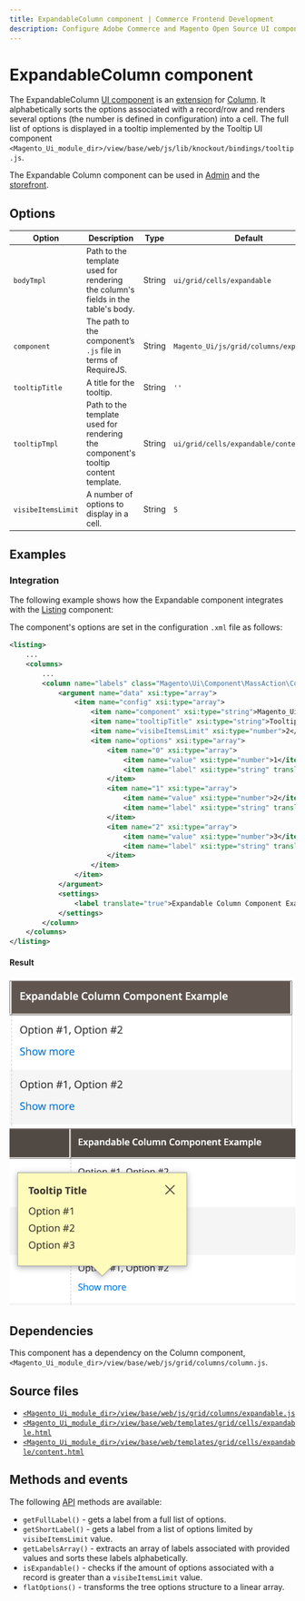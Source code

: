 ```yaml
---
title: ExpandableColumn component | Commerce Frontend Development
description: Configure Adobe Commerce and Magento Open Source UI components and integrate them with other components.
---
```


# ExpandableColumn component

The ExpandableColumn [UI component](https://glossary.magento.com/ui-component) is an [extension](https://glossary.magento.com/extension) for [Column](column.md). It alphabetically sorts the options associated with a record/row and renders several options (the number is defined in configuration) into a cell. The full list of options is displayed in a tooltip implemented by the Tooltip UI component `<Magento_Ui_module_dir>/view/base/web/js/lib/knockout/bindings/tooltip.js`.

The Expandable Column component can be used in [Admin](https://glossary.magento.com/admin) and the [storefront](https://glossary.magento.com/storefront).

## Options

| Option | Description | Type | Default |
| --- | --- | --- | --- |
| `bodyTmpl` | Path to the template used for rendering the column's fields in the table's body. | String | `ui/grid/cells/expandable` |
| `component` | The path to the component’s `.js` file in terms of RequireJS. | String | `Magento_Ui/js/grid/columns/expandable` |
| `tooltipTitle` | A title for the tooltip. | String | `''` |
| `tooltipTmpl` | Path to the template used for rendering the component's tooltip content template. | String | `ui/grid/cells/expandable/content` |
| `visibeItemsLimit` | A number of options to display in a cell. | String | `5` |

## Examples

### Integration

The following example shows how the Expandable component integrates with the [Listing](listing-grid.md) component:

The component's options are set in the configuration `.xml` file as follows:

```xml
<listing>
    ...
    <columns>
        ...
        <column name="labels" class="Magento\Ui\Component\MassAction\Columns\Column">
            <argument name="data" xsi:type="array">
                <item name="config" xsi:type="array">
                    <item name="component" xsi:type="string">Magento_Ui/js/grid/columns/expandable</item>
                    <item name="tooltipTitle" xsi:type="string">Tooltip Title</item>
                    <item name="visibeItemsLimit" xsi:type="number">2</item>
                    <item name="options" xsi:type="array">
                        <item name="0" xsi:type="array">
                            <item name="value" xsi:type="number">1</item>
                            <item name="label" xsi:type="string" translate="true">Option #1</item>
                        </item>
                        <item name="1" xsi:type="array">
                            <item name="value" xsi:type="number">2</item>
                            <item name="label" xsi:type="string" translate="true">Option #2</item>
                        </item>
                        <item name="2" xsi:type="array">
                            <item name="value" xsi:type="number">3</item>
                            <item name="label" xsi:type="string" translate="true">Option #3</item>
                        </item>
                    </item>
                </item>
            </argument>
            <settings>
                <label translate="true">Expandable Column Component Example</label>
            </settings>
        </column>
    </columns>
</listing>
```

#### Result

![Expandable Component example](../../_images/ui-components/ui-expandable-result.png)
![Expandable Component expanded example](../../_images/ui-components/ui-expandable-expanded-result.png)

## Dependencies

This component has a dependency on the Column component, `<Magento_Ui_module_dir>/view/base/web/js/grid/columns/column.js`.

## Source files

-  [`<Magento_Ui_module_dir>/view/base/web/js/grid/columns/expandable.js`](https://github.com/magento/magento2/blob/2.4/app/code/Magento/Ui/view/base/web/js/grid/columns/expandable.js)
-  [`<Magento_Ui_module_dir>/view/base/web/templates/grid/cells/expandable.html`](https://github.com/magento/magento2/blob/2.4/app/code/Magento/Ui/view/base/web/templates/grid/cells/expandable.html)
-  [`<Magento_Ui_module_dir>/view/base/web/templates/grid/cells/expandable/content.html`](https://github.com/magento/magento2/blob/2.4/app/code/Magento/Ui/view/base/web/templates/grid/cells/expandable/content.html)

## Methods and events

The following [API](https://glossary.magento.com/api) methods are available:

-  `getFullLabel()` - gets a label from a full list of options.
-  `getShortLabel()` - gets a label from a list of options limited by `visibeItemsLimit` value.
-  `getLabelsArray()` - extracts an array of labels associated with provided values and sorts these labels alphabetically.
-  `isExpandable()` - checks if the amount of options associated with a record is greater than a `visibeItemsLimit` value.
-  `flatOptions()` - transforms the tree options structure to a linear array.
